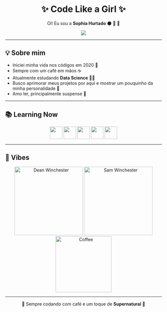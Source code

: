 <h1 align="center">✨ Code Like a Girl ✨</h1>

<p align="center">
Oi! Eu sou a <b>Sophia Hurtado</b> 🌑 💙 💖
</p>

<p align="center">
  <!-- Mulher programando -->
<img src= "https://media3.giphy.com/media/v1.Y2lkPTc5MGI3NjExMDBvcmdiajYxeW96ZXZlYmxvbzE0enU3dzRldTY5MWI2c25scjBtZSZlcD12MV9pbnRlcm5hbF9naWZfYnlfaWQmY3Q9Zw/L1R1tvI9svkIWwpVYr/giphy.gif"/>
</p>

---

## 💡 Sobre mim

- Iniciei minha vida nos códigos em 2020 📘  
- Sempre com um café em mãos ☕  
- Atualmente estudando **Data Science** 👩‍💻  
- Busco aprimorar meus projetos por aqui e mostrar um pouquinho da minha personalidade 🌈  
- Amo ler, principalmente suspense 🥸  

---

## 📚 Learning Now

<p align="center">
  <img height="40" src="https://cdn.jsdelivr.net/gh/devicons/devicon/icons/html5/html5-original.svg"/>
  <img height="40" src="https://cdn.jsdelivr.net/gh/devicons/devicon/icons/css3/css3-original.svg"/>
  <img height="40" src="https://cdn.jsdelivr.net/gh/devicons/devicon/icons/javascript/javascript-original.svg"/>
  <img height="40" src="https://cdn.jsdelivr.net/gh/devicons/devicon/icons/python/python-original.svg"/>
  <img height="40" src="https://cdn.jsdelivr.net/gh/devicons/devicon/icons/nextjs/nextjs-original.svg"/>
</p>

---

## 🔮 Vibes

<p align="center">
  <!-- Dean Winchester -->
  <img src="https://media.giphy.com/media/v1.Y2lkPWVjZjA1ZTQ3a2NiM3h5a2YxN29sNDZwN3c4dDlhb3A3MTZvMnRtaGszZ25zems4NiZlcD12MV9naWZzX3NlYXJjaCZjdD1n/JlVkLKuxRSvLy/giphy.gif" width="220px" alt="Dean Winchester"/>

  <!-- CODE -->
  <img src="https://media.giphy.com/media/v1.Y2lkPWVjZjA1ZTQ3Y2lkOXRtMnBrYjVnZnlsOTRhamNzNnIxYmhvaGJodWZubTJpZm92YSZlcD12MV9naWZzX3NlYXJjaCZjdD1n/kanka5wfr3BxGpLRQu/giphy.gif" width="220px" alt="Sam Winchester"/>

 
  <!-- Coffee -->
  <img src="https://media.giphy.com/media/v1.Y2lkPWVjZjA1ZTQ3c284d28zN3Jkd3RvcG91eGdqMGxmODMxenQ4Y2drODE3ampzMXF5ZSZlcD12MV9naWZzX3NlYXJjaCZjdD1n/687qS11pXwjCM/giphy.gif" width="180px" alt="Coffee"/>
</p>

---

<p align="center">💜 Sempre codando com café e um toque de <b>Supernatural</b> 💜</p>
